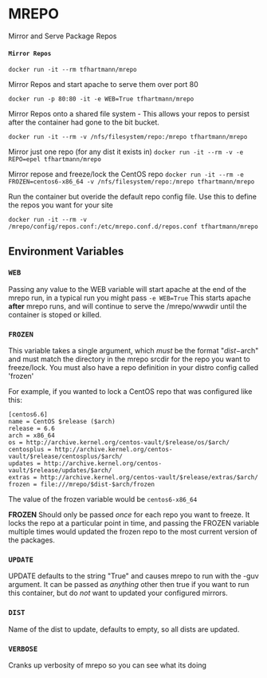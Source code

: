 # MREPO

Mirror and Serve Package Repos

#### `Mirror Repos`


`docker run -it --rm tfhartmann/mrepo`

Mirror Repos and start apache to serve them over port 80

`docker run -p 80:80 -it -e WEB=True tfhartmann/mrepo`

Mirror Repos onto a shared file system - This allows your repos to persist after the container had gone to the bit bucket.

`docker run -it --rm -v /nfs/filesystem/repo:/mrepo tfhartmann/mrepo `

Mirror just one repo (for any dist it exists in)
`docker run -it --rm -v -e REPO=epel tfhartmann/mrepo`

Mirror repose and freeze/lock the CentOS repo
`docker run -it --rm -e FROZEN=centos6-x86_64 -v /nfs/filesystem/repo:/mrepo tfhartmann/mrepo`


Run the container but overide the default repo config file. Use this to define the repos you want for your site

`docker run -it --rm -v /mrepo/config/repos.conf:/etc/mrepo.conf.d/repos.conf tfhartmann/mrepo`


##  Environment Variables

### `WEB`
Passing any value to the WEB variable will start apache at the end of the mrepo run, in a typical run you might pass `-e WEB=True`
This starts apache **after** mrepo runs, and will continue to serve the /mrepo/wwwdir until the container is stoped or killed.

### `FROZEN`
This variable takes a single argument, which *must* be the format "$dist-$arch" and must match the directory in the mrepo srcdir for the repo you want to freeze/lock.  You must also have a repo definition in your distro config called 'frozen'

For example, if you wanted to lock a CentOS repo that was configured like this:

```
[centos6.6]
name = CentOS $release ($arch)
release = 6.6
arch = x86_64
os = http://archive.kernel.org/centos-vault/$release/os/$arch/
centosplus = http://archive.kernel.org/centos-vault/$release/centosplus/$arch/
updates = http://archive.kernel.org/centos-vault/$release/updates/$arch/
extras = http://archive.kernel.org/centos-vault/$release/extras/$arch/
frozen = file:///mrepo/$dist-$arch/frozen
```
The value of the frozen variable would be `centos6-x86_64`

**FROZEN** Should only be passed *once* for each repo you want to freeze. It locks the repo at a particular point in time, and passing the FROZEN variable multiple times would updated the frozen repo to the most current version of the packages.

### `UPDATE`
UPDATE defaults to the string "True" and causes mrepo to run with the -guv argument.  It can be passed as *anything* other then true if you want to run this container, but do *not* want to updated your configured mirrors.

### `DIST`
Name of the dist to update, defaults to empty, so all dists are updated.

### `VERBOSE`
Cranks up verbosity of mrepo so you can see what its doing
